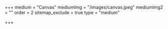 +++
medium = "Canvas"
mediumImg = "/images/canvas.jpeg"
mediumImg2 = ""
order = 2
sitemap_exclude = true
type = "medium"

+++
